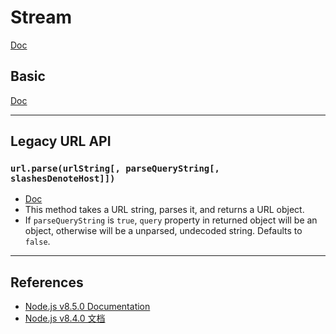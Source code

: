 # Stream
[Doc](https://nodejs.org/api/stream.html)



## Basic
[Doc](https://nodejs.org/api/stream.html#stream_stream)



***
## Legacy URL API
### `url.parse(urlString[, parseQueryString[, slashesDenoteHost]])`
* [Doc](https://nodejs.org/api/url.html#url_url_parse_urlstring_parsequerystring_slashesdenotehost)
* This method takes a URL string, parses it, and returns a URL object.
* If `parseQueryString` is `true`, `query` property in returned object will be
an object, otherwise will be a unparsed, undecoded string. Defaults to `false`.





***
## References
* [Node.js v8.5.0 Documentation](https://nodejs.org/api/stream.html)
* [Node.js v8.4.0 文档](http://nodejs.cn/api/stream.html)
